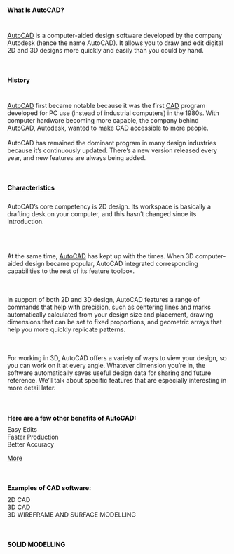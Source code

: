 <!-- Introduce newCAD/cad.md -->
<h1 style="font-size:1.5vw"><span style="color:black">What Is AutoCAD?</span></h1>
<br>

[AutoCAD](https://www.autodesk.com/products/autocad/free-trial) is a computer-aided design software developed by the company Autodesk (hence the name AutoCAD). It allows you to draw and edit digital 2D and 3D designs more quickly and easily than you could by hand.

<br><h1 style="font-size:1.5vw"><span style="color:black">History</span></h1>
<br>

[AutoCAD](https://www.autodesk.com/products/autocad/free-trial) first became notable because it was the first [CAD](https://all3dp.com/2/what-is-cad-software/) program developed for PC use (instead of industrial computers) in the 1980s. With computer hardware becoming more capable, the company behind AutoCAD, Autodesk, wanted to make CAD accessible to more people. 
<br><br>
AutoCAD has remained the dominant program in many design industries because it’s continuously updated. There’s a new version released every year, and new features are always being added.

<br><h1 style="font-size:1.5vw"><span style="color:black">Characteristics</span></h1>
<br>AutoCAD’s core competency is 2D design. Its workspace is basically a drafting desk on your computer, and this hasn’t changed since its introduction.

<br><br>

At the same time, [AutoCAD](https://www.autodesk.com/products/autocad/free-trial) has kept up with the times. When 3D computer-aided design became popular, AutoCAD integrated corresponding capabilities to the rest of its feature toolbox.

<br><br>
In support of both 2D and 3D design, AutoCAD features a range of commands that help with precision, such as centering lines and marks automatically calculated from your design size and placement, drawing dimensions that can be set to fixed proportions, and geometric arrays that help you more quickly replicate patterns.

<br><br>
For working in 3D, AutoCAD offers a variety of ways to view your design, so you can work on it at every angle. Whatever dimension you’re in, the software automatically saves useful design data for sharing and future reference. We’ll talk about specific features that are especially interesting in more detail later.

<br><h1 style="font-size:1.5vw"><span style="color:black">Here are a few other benefits of AutoCAD:</span></h1>
Easy Edits
<br>Faster Production
<br>Better Accuracy
<br>

[More](https://www.chartercollege.edu/news-hub/who-uses-autocad-and-why-it-important)

<br><h1 style="font-size:1.5vw"><span style="color:black">Examples of CAD software: </span></h1>
2D CAD
<br>3D CAD
<br>3D WIREFRAME AND SURFACE MODELLING

<br><h1 style="font-size:1.5vw"><span style="color:black">SOLID MODELLING </span></h1>
